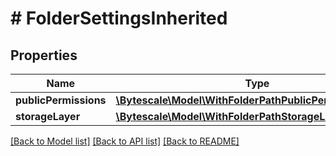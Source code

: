 # # FolderSettingsInherited

## Properties

Name | Type | Description | Notes
------------ | ------------- | ------------- | -------------
**publicPermissions** | [**\Bytescale\Model\WithFolderPathPublicPermissionsArray**](WithFolderPathPublicPermissionsArray.md) |  | [optional]
**storageLayer** | [**\Bytescale\Model\WithFolderPathStorageLayerSummary**](WithFolderPathStorageLayerSummary.md) |  | [optional]

[[Back to Model list]](../../README.md#models) [[Back to API list]](../../README.md#endpoints) [[Back to README]](../../README.md)
